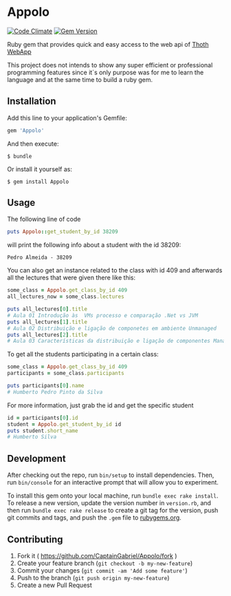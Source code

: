 # Appolo
[![Code Climate](https://codeclimate.com/github/CaptainGabriel/AppoloGem/badges/gpa.svg)](https://codeclimate.com/github/CaptainGabriel/AppoloGem)
[![Gem Version](https://badge.fury.io/rb/appolo.svg)](http://badge.fury.io/rb/appolo)

Ruby gem that provides quick and easy access to the web api of [Thoth WebApp](https://adeetc.thothapp.com)

This project does not intends to show any super efficient or professional programming features since it´s only purpose was for me to learn the language and at the same time to build a ruby gem.

## Installation

Add this line to your application's Gemfile:

```ruby
gem 'Appolo'
```

And then execute:

    $ bundle

Or install it yourself as:

    $ gem install Appolo

## Usage

The following line of code

```ruby
puts Appolo::get_student_by_id 38209
```

will print the following info about a student with the id 38209:

```
Pedro Almeida - 38209
```

You can also get an instance related to the class with id 409 and
afterwards all the lectures that were given there like this:

```ruby
some_class = Appolo.get_class_by_id 409
all_lectures_now = some_class.lectures

puts all_lectures[0].title
# Aula 01 Introdução às  VMs processo e comparação .Net vs JVM
puts all_lectures[1].title
# Aula 02 Distribuição e ligação de componetes em ambiente Unmanaged
puts all_lectures[2].title
# Aula 03 Características da distribuição e ligação de componentes Managed
```

To get all the students participating in a certain class:

```ruby
some_class = Appolo.get_class_by_id 409
participants = some_class.participants

puts participants[0].name
# Humberto Pedro Pinto da Silva
```

For more information, just grab the id and get the specific student
```ruby
id = participants[0].id
student = Appolo.get_student_by_id id
puts student.short_name
# Humberto Silva
```

## Development

After checking out the repo, run `bin/setup` to install dependencies. Then, run `bin/console` for an interactive prompt that will allow you to experiment.

To install this gem onto your local machine, run `bundle exec rake install`. To release a new version, update the version number in `version.rb`, and then run `bundle exec rake release` to create a git tag for the version, push git commits and tags, and push the `.gem` file to [rubygems.org](https://rubygems.org).

## Contributing

1. Fork it ( https://github.com/CaptainGabriel/Appolo/fork )
2. Create your feature branch (`git checkout -b my-new-feature`)
3. Commit your changes (`git commit -am 'Add some feature'`)
4. Push to the branch (`git push origin my-new-feature`)
5. Create a new Pull Request
